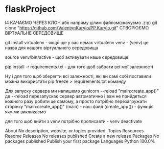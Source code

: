 # flaskProject
l4
КАЧАЄМО ЧЕРЕЗ КЛОН або напряму цілим файлом(скачуємо .zip) git clone "https://github.com/ValentynKurylo/PP.Kurylo.git" СТВОРЮЄМО ВІРТУАЛЬНЕ СЕРЕДОВИЩЕ

git install virtualenv - якщо ще у вас немає virtualenv venv - (venv) це назва для нашого віртуального середовища

source venv/bin/active - щоб активувати наше середовище

pip install -r requirements.txt - для того щоб забрати всі мої залежності

Ну і для того щоб зберегти всі залежності, які ви самі собі поставили можна використати pip freeze > requirements.txt команду

Для запуску сервера ми напишемо gunicorn --reload "main:create_app()" де --reload перезапускає сервер автоматично і вам не прийдеться кожного разу робити це самому, а просто потрібно перезагружати сторінку "main:create_app()" (main) - наш файл (create_app()) - функція яку ми викликаємо

для того щоб вийти з venv потрібно прописавти - venv deactivate

About
No description, website, or topics provided.
Topics
Resources
 Readme
Releases
No releases published
Create a new release
Packages
No packages published
Publish your first package
Languages
Python
100.0%

